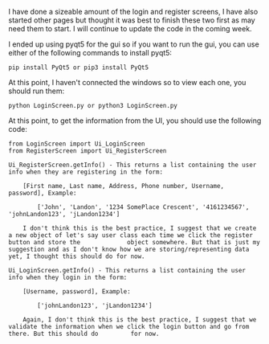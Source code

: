 I have done a sizeable amount of the login and register screens, I have also started other pages but thought it was best to finish
these two first as may need them to start. I will continue to update the code in the coming week.

I ended up using pyqt5 for the gui so if you want to run the gui, you can use either of the following commands to install pyqt5:

	pip install PyQt5 or pip3 install PyQt5

At this point, I haven't connected the windows so to view each one, you should run them:
	
	python LoginScreen.py or python3 LoginScreen.py

At this point, to get the information from the UI, you should use the following code:

	from LoginScreen import Ui_LoginScreen
	from RegisterScreen import Ui_RegisterScreen

	Ui_RegisterScreen.getInfo() - This returns a list containing the user info when they are registering in the form:

		[First name, Last name, Address, Phone number, Username, password], Example:
			
			['John', 'Landon', '1234 SomePlace Crescent', '4161234567', 'johnLandon123', 'jLandon1234']

		I don't think this is the best practice, I suggest that we create a new object of let's say user class each time we click the register button and store the 			object somewhere. But that is just my suggestion and as I don't know how we are storing/representing data yet, I thought this should do for now.

	Ui_LoginScreen.getInfo() - This returns a list containing the user info when they login in the form:

		[Username, password], Example:
			
			['johnLandon123', 'jLandon1234']

		Again, I don't think this is the best practice, I suggest that we validate the information when we click the login button and go from there. But this should do 		for now.

